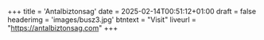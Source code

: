 +++
title = 'Antalbiztonsag'
date = 2025-02-14T00:51:12+01:00
draft = false
headerimg = 'images/busz3.jpg'
btntext = "Visit"
liveurl = "https://antalbiztonsag.com"
+++
